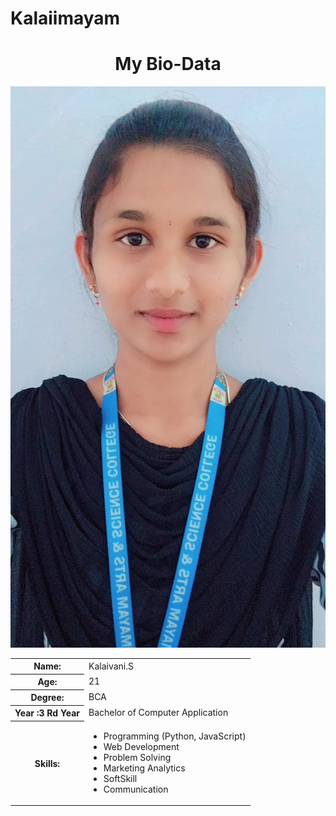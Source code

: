 # Kalaiimayam   <html>
<head>
<body>
  <center><h1>My Bio-Data</h1></center><img src="IMG-20250328-WA0015.jpg">
  <table>
    <tr>
      <th>Name:</th>
      <td>Kalaivani.S</td>
    </tr>
    <tr>
      <th>Age:</th>
      <td>21</td>
    </tr>
    <tr>
      <th>Degree:</th>
      <td>BCA</td>
    </tr>
    <tr>
      <th>Year :3 Rd Year</th>
      <td>Bachelor of Computer Application </td>
    </tr>
    <tr>
      <th>Skills:</th>
      <td>
        <ul>
          <li>Programming (Python, JavaScript)</li>
          <li>Web Development</li>
          <li>Problem Solving</li><li>Marketing Analytics</li> <li>SoftSkill </li>
          <li>Communication</li>
        </ul>
      </td>
    </tr>
   </head>
</body>
</html>
